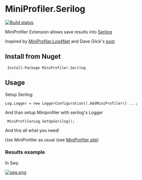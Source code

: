 # MiniProfiler.Serilog
[![Build status](https://ci.appveyor.com/api/projects/status/2txsie0u4ek676id?svg=true)](https://ci.appveyor.com/project/SvyatSlav/miniprofiler-serilog)

MiniProfiler Extension allows save results into <a href="https://serilog.net/" target="_blank">Serilog</a>

Inspired by <a href="https://github.com/SvyatSlav/MiniProfiler.Log4Net" target="_blank">MiniProfiler.Log4Net</a> and  Dave Glick's [post](https://daveaglick.com/posts/easy-performance-and-query-logging-in-aspnet-with-serilog-and-miniprofiler)

## Install from Nuget

```
 Install-Package MiniProfiler.Serilog 
```

## Usage
Setup Serilog:

```cSharp
Log.Logger = new LoggerConfiguration().AddMiniProfiler() ...;
```

And than setup Miniprofiler with serilog's Logger

```cSharp
 MiniProfilerLog.SetUpSerilog();
 ``` 
And this all what you need!

Use MiniProfiler as usual (see [MiniProfiler site](http://miniprofiler.com/)) 

### Results example
In Seq:

[![seq.png](https://s27.postimg.org/afz0v4lg3/screen.png)](https://postimg.org/image/hj6waqqvj/)



